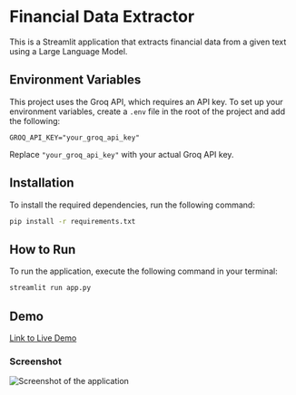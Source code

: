 # Financial Data Extractor

This is a Streamlit application that extracts financial data from a given text using a Large Language Model.

## Environment Variables

This project uses the Groq API, which requires an API key. To set up your environment variables, create a `.env` file in the root of the project and add the following:

```
GROQ_API_KEY="your_groq_api_key"
```

Replace `"your_groq_api_key"` with your actual Groq API key.

## Installation

To install the required dependencies, run the following command:

```bash
pip install -r requirements.txt
```

## How to Run

To run the application, execute the following command in your terminal:

```bash
streamlit run app.py
```

## Demo

[Link to Live Demo](#)

### Screenshot

![Screenshot of the application](placeholder.png)
